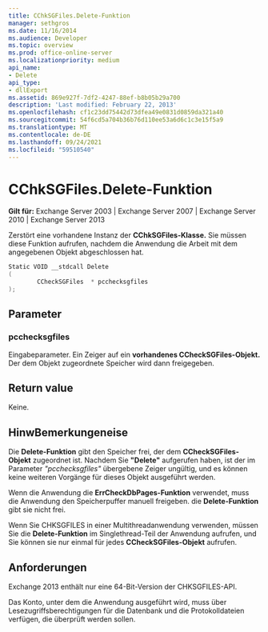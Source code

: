 ```yaml
---
title: CChkSGFiles.Delete-Funktion
manager: sethgros
ms.date: 11/16/2014
ms.audience: Developer
ms.topic: overview
ms.prod: office-online-server
ms.localizationpriority: medium
api_name:
- Delete
api_type:
- dllExport
ms.assetid: 869e927f-7df2-4247-88ef-b8b05b29a700
description: 'Last modified: February 22, 2013'
ms.openlocfilehash: cf1c23dd75442d73dfea49e0831d0859da321a40
ms.sourcegitcommit: 54f6cd5a704b36b76d110ee53a6d6c1c3e15f5a9
ms.translationtype: MT
ms.contentlocale: de-DE
ms.lasthandoff: 09/24/2021
ms.locfileid: "59510540"
---
```

# <a name="cchksgfilesdelete-function"></a>CChkSGFiles.Delete-Funktion

**Gilt für:** Exchange Server 2003 | Exchange Server 2007 | Exchange Server 2010 | Exchange Server 2013
  
Zerstört eine vorhandene Instanz der **CChkSGFiles-Klasse.** Sie müssen diese Funktion aufrufen, nachdem die Anwendung die Arbeit mit dem angegebenen Objekt abgeschlossen hat. 
  
```cs
Static VOID __stdcall Delete 
(
        CCheckSGFiles  * pcchecksgfiles
);

```

## <a name="parameters"></a>Parameter

### <a name="pcchecksgfiles"></a>pcchecksgfiles 
  
Eingabeparameter. Ein Zeiger auf ein **vorhandenes CCheckSGFiles-Objekt.** Der dem Objekt zugeordnete Speicher wird dann freigegeben. 
    
## <a name="return-value"></a>Return value

Keine.
  
## <a name="remarks"></a>HinwBemerkungeneise

Die **Delete-Funktion** gibt den Speicher frei, der dem **CCheckSGFiles-Objekt** zugeordnet ist. Nachdem Sie **"Delete"** aufgerufen haben, ist der im Parameter  *"pcchecksgfiles"*  übergebene Zeiger ungültig, und es können keine weiteren Vorgänge für dieses Objekt ausgeführt werden. 
  
Wenn die Anwendung die **ErrCheckDbPages-Funktion** verwendet, muss die Anwendung den Speicherpuffer manuell freigeben. die **Delete-Funktion** gibt sie nicht frei. 
  
Wenn Sie CHKSGFILES in einer Multithreadanwendung verwenden, müssen Sie die **Delete-Funktion** im Singlethread-Teil der Anwendung aufrufen, und Sie können sie nur einmal für jedes **CCheckSGFiles-Objekt** aufrufen. 
  
## <a name="requirements"></a>Anforderungen

Exchange 2013 enthält nur eine 64-Bit-Version der CHKSGFILES-API.
  
Das Konto, unter dem die Anwendung ausgeführt wird, muss über Lesezugriffsberechtigungen für die Datenbank und die Protokolldateien verfügen, die überprüft werden sollen.
  

